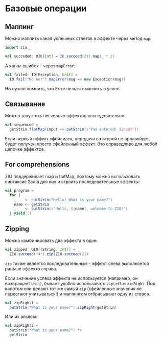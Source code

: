 # Базовые операции

## Маппинг

Можно маппить канал успешных ответов в эффекте через метод `map`:

```scala
import zio._

val succeded: UIO[Int] = IO.succeed(21).map(_ * 2)
```

А канал ошибок - через `mapError`:

```scala
val failed: IO[Exception, Unit] = 
  IO.fail("No no!").mapError(msg => new Exception(msg))
```

Но нужно помнить, что Error нельзя смаппить в успех.

## Связывание 

Можно запустить несколько эффектов последовательно:

```scala
val sequenced = 
  getStrLn.flatMap(input => putStrLn(s"You entered: $input"))
```

Если первый эффект сфейлился, передачи во второй не произойдёт, будет получен просто сфейленный эффект. Это справедливо для любой цепочке эффектов.

## For comprehensions

ZIO поддерживает map и flatMap, поэтому можно использовать синтаксис Scala для них и строить последовательные эффекты:

```scala
val program = 
  for {
    _    <- putStrLn("Hello! What is your name?")
    name <- getStrLn
    _    <- putStrLn(s"Hello, ${name}, welcome to ZIO!")
  } yield ()
```

## Zipping

Можно комбинировать два эффекта в один:

```scala
val zipped: UIO[(String, Int)] = 
  ZIO.succeed("4").zip(ZIO.succeed(2))
```

`zip` также является последовательным - эффект слева выполняется раньше эффекта справа. 

Если значение успеха эффекта не используется (например, он возвращает `Unit`), бывает удобно использовать `zipLeft` и `zipRight`. Под капотом они делают тот же самый `zip` (сфейленные значения не перестают учитываться!) и маппингом отбрасывают одну из сторон.

```scala
val zipRight1 = 
  putStrLn("What is your name?").zipRight(getStrLn)
```

Или их альясы:

```scala
val zipRight2 = 
  putStrLn("What is your name?") *>
  getStrLn
```
